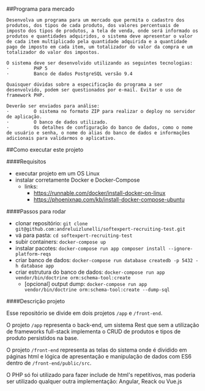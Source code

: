 ##Programa para mercado 

    Desenvolva um programa para um mercado que permita o cadastro dos produtos, dos tipos de cada produto, dos valores percentuais de imposto dos tipos de produtos, a tela de venda, onde será informado os produtos e quantidades adquiridos, o sistema deve apresentar o valor de cada item multiplicado pela quantidade adquirida e a quantidade pago de imposto em cada item, um totalizador do valor da compra e um totalizador do valor dos impostos.
    
    O sistema deve ser desenvolvido utilizando as seguintes tecnologias:  
    ·         PHP 5   
    ·         Banco de dados PostgreSQL versão 9.4    
    
    Quaisquer dúvidas sobre a especificação do programa a ser desenvolvido, podem ser questionados por e-mail. Evitar o uso de framework PHP.   
    
    Deverão ser enviados para análise:   
    ·         O sistema no formato ZIP para realizar o deploy no servidor de aplicação.   
    ·         O banco de dados utilizado.   
    ·         Os detalhes de configuração do banco de dados, como o nome de usuário e senha, o nome do alias do banco de dados e informações adicionais para validarmos o aplicativo.

##Como executar este projeto

####Requisitos
* executar projeto em um OS Linux
* instalar corretamente Docker e Docker-Compose
    * links:
        * https://runnable.com/docker/install-docker-on-linux
        * https://phoenixnap.com/kb/install-docker-compose-ubuntu

####Passos para rodar
* clonar repositório: ``git clone git@github.com:andreluizlunelli/softexpert-recruiting-test.git``
* vá para pasta: ``cd softexpert-recruiting-test``
* subir containers: ``docker-compose up``
* instalar pacotes: ``docker-compose run app composer install --ignore-platform-reqs
``
* criar banco de dados: ``docker-compose run database createdb -p 5432 -h database app``
* criar estrutura do banco de dados: ``docker-compose run app vendor/bin/doctrine orm:schema-tool:create ``
    * [opcional] output dump: ``docker-compose run app vendor/bin/doctrine orm:schema-tool:create --dump-sql``

####Descrição projeto

Esse repositório se divide em dois projetos `/app` e `/front-end`.

O projeto `/app` representa o back-end, um sistema Rest que sem a utilização de frameworks full-stack implementa o CRUD de produtos e tipos de produto 
persistidos na base.

O projeto `/front-end` representa as telas do sistema onde é dividido em páginas html e lógica de apresentação e
manipulação de dados com ES6 dentro de ``/front-end/public/src``.
 
O PHP só foi utilizado para fazer include de html's repetitivos, mas poderia ser utilizado qualquer outra
implementação: Angular, Reack ou Vue.js